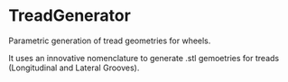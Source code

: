 # TreadGenerator
Parametric generation of tread geometries for wheels.

It uses an innovative nomenclature to generate .stl gemoetries for treads (Longitudinal and Lateral Grooves).
